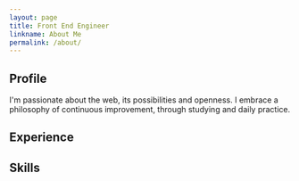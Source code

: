 ```yaml
---
layout: page
title: Front End Engineer
linkname: About Me
permalink: /about/
---
```


## Profile
I'm passionate about the web, its possibilities and openness. I embrace a philosophy of continuous improvement, through studying and daily practice.

## Experience

## Skills
